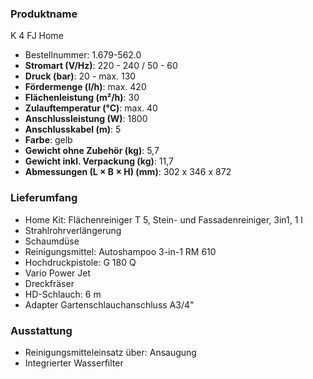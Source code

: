 ### Produktname
K 4 FJ Home
- Bestellnummer: 1.679-562.0 
- **Stromart (V/Hz)**: 220 - 240 / 50 - 60
- **Druck (bar)**: 20 - max. 130
- **Fördermenge (l/h)**: max. 420
- **Flächenleistung (m²/h)**: 30 
- **Zulauftemperatur (°C)**: max. 40
- **Anschlussleistung (W)**: 1800
- **Anschlusskabel (m)**: 5
- **Farbe**: gelb
- **Gewicht ohne Zubehör (kg)**: 5,7
- **Gewicht inkl. Verpackung (kg)**: 11,7
- **Abmessungen (L × B × H) (mm)**: 302 x 346 x 872 
### Lieferumfang

- Home Kit: Flächenreiniger T 5, Stein- und Fassadenreiniger, 3in1, 1 l
- Strahlrohrverlängerung
- Schaumdüse
- Reinigungsmittel: Autoshampoo 3-in-1 RM 610
- Hochdruckpistole: G 180 Q
- Vario Power Jet
- Dreckfräser
- HD-Schlauch: 6 m
- Adapter Gartenschlauchanschluss A3/4" 

### Ausstattung

- Reinigungsmittel­einsatz über: Ansaugung
- Integrierter Wasserfilter
